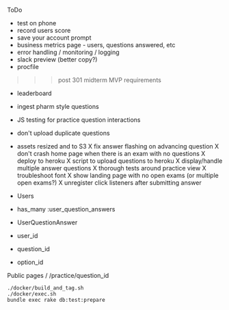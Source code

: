 ToDo

* test on phone
* record users score
* save your account prompt
* business metrics page - users, questions answered, etc
* error handling / monitoring / logging
* slack preview (better copy?)
* procfile

>>> post 301 midterm MVP requirements

* leaderboard
* ingest pharm style questions
* JS testing for practice question interactions
* don't upload duplicate questions
* assets resized and to S3
X fix answer flashing on advancing question
X don't crash home page when there is an exam with no questions
X deploy to heroku
X script to upload questions to heroku
X display/handle multiple answer questions
X thorough tests around practice view
X troubleshoot font
X show landing page with no open exams (or multiple open exams?)
X unregister click listeners after submitting answer


* Users
 * has_many :user_question_answers
* UserQuestionAnswer
 * user_id
 * question_id
 * option_id
 

Public pages
/
/practice/question_id

```
./docker/build_and_tag.sh
./docker/exec.sh
bundle exec rake db:test:prepare
```


